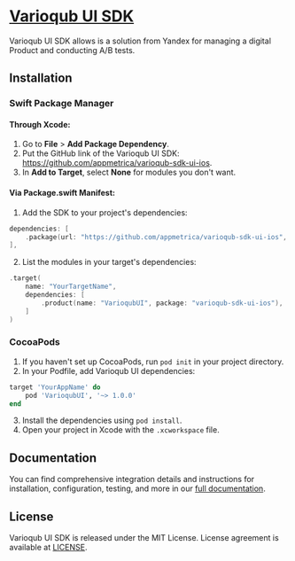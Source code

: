 # [Varioqub UI SDK](https://varioqub.ru)

Varioqub UI SDK allows is a solution from Yandex for managing a digital Product and conducting A/B tests.

## Installation

### Swift Package Manager

#### Through Xcode:

1. Go to **File** > **Add Package Dependency**.
2. Put the GitHub link of the Varioqub UI SDK: https://github.com/appmetrica/varioqub-sdk-ui-ios.
3. In **Add to Target**, select **None** for modules you don't want.

#### Via Package.swift Manifest:

1. Add the SDK to your project's dependencies:

```swift
dependencies: [
    .package(url: "https://github.com/appmetrica/varioqub-sdk-ui-ios", from: "1.0.0"),
],
```

2. List the modules in your target's dependencies:

```swift
.target(
    name: "YourTargetName",
    dependencies: [
        .product(name: "VarioqubUI", package: "varioqub-sdk-ui-ios"),
    ]
)
```

### CocoaPods

1. If you haven't set up CocoaPods, run `pod init` in your project directory.
2. In your Podfile, add Varioqub UI dependencies:

```ruby
target 'YourAppName' do
    pod 'VarioqubUI', '~> 1.0.0'
end
```

3. Install the dependencies using `pod install`.
4. Open your project in Xcode with the `.xcworkspace` file.

## Documentation

You can find comprehensive integration details and instructions for installation, configuration, testing, and more in our [full documentation](https://yandex.com/support/varioqub-app/en/sdk/ios/integration-ui).

## License

Varioqub UI SDK is released under the MIT License.
License agreement is available at [LICENSE](LICENSE).
